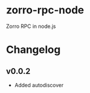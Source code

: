 zorro-rpc-node
==============

Zorro RPC in node.js


Changelog
=========

v0.0.2
------
* Added autodiscover
